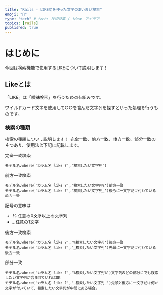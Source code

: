 ```yaml
---
title: "Rails - LIKE句を使った文字のあいまい検索"
emoji: "📑"
type: "tech" # tech: 技術記事 / idea: アイデア
topics: [rails]
published: true
---
```

# はじめに
今回は検索機能で使用するLIKEについて説明します！

## Likeとは
「LIKE」は「曖昧検索」を行うための仕組みです。

ワイルドカード文字を使用して○○を含んだ文字列を探すといった処理を行うものです。

### 検索の種類

検索の種類について説明します！
完全一致、前方一致、後方一致、部分一致の４つあり、使用法は下記に記載します。

完全一致検索
```
モデル名.where('カラム名 like ?','検索したい文字列')
```

前方一致検索
```
モデル名.where('カラム名 like ?','検索したい文字列%')前方一致
モデル名.where('カラム名 like ?','検索したい文字列_')後ろに一文字だけ付いている前方一致
```
記号の意味は
- % 任意の0文字以上の文字列
- _ 任意の1文字


後方一致検索
```
モデル名.where('カラム名 like ?','%検索したい文字列')後方一致
モデル名.where('カラム名 like ?','_検索したい文字列')先頭に一文字だけ付いている後方一致
```

部分一致
```
モデル名.where('カラム名 like ?','%検索したい文字列%')文字列のどの部分にでも検索したい文字列が含まれていればOK
モデル名.where('カラム名 like ?','_検索したい文字列_')先頭と後方に一文字だけ何か文字が付いていて、検索したい文字列が中間にある場合。
```

